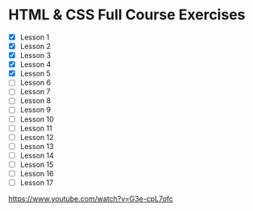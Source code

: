 # HTML & CSS Full Course Exercises

- [x] Lesson 1
- [x] Lesson 2
- [x] Lesson 3
- [x] Lesson 4
- [x] Lesson 5
- [ ] Lesson 6
- [ ] Lesson 7
- [ ] Lesson 8
- [ ] Lesson 9
- [ ] Lesson 10
- [ ] Lesson 11
- [ ] Lesson 12
- [ ] Lesson 13
- [ ] Lesson 14
- [ ] Lesson 15
- [ ] Lesson 16
- [ ] Lesson 17

https://www.youtube.com/watch?v=G3e-cpL7ofc
